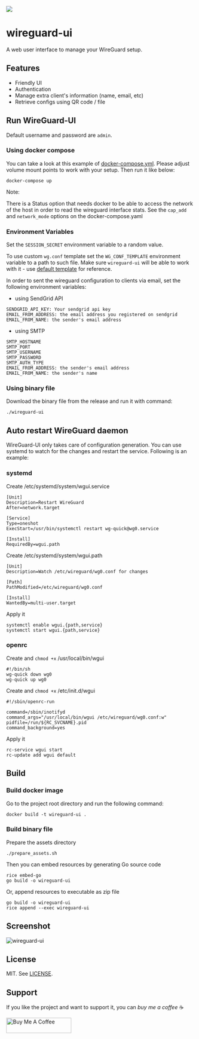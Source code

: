 ![](https://github.com/ngoduykhanh/wireguard-ui/workflows/wireguard-ui%20build%20release/badge.svg)

# wireguard-ui

A web user interface to manage your WireGuard setup.

## Features
- Friendly UI
- Authentication
- Manage extra client's information (name, email, etc)
- Retrieve configs using QR code / file

## Run WireGuard-UI

Default username and password are `admin`.

### Using docker compose

You can take a look at this example of [docker-compose.yml](https://github.com/ngoduykhanh/wireguard-ui/blob/master/docker-compose.yaml). Please adjust volume mount points to work with your setup. Then run it like below:

```
docker-compose up
```

Note:

There is a Status option that needs docker to be able to access the network of the host in order to read the 
wireguard interface stats. See the `cap_add` and `network_mode` options on the docker-compose.yaml


### Environment Variables


Set the `SESSION_SECRET` environment variable to a random value.

To use custom `wg.conf` template set the `WG_CONF_TEMPLATE` environment variable to a path to such file. Make sure `wireguard-ui` will be able to work with it - use [default template](templates/wg.conf) for reference.

In order to sent the wireguard configuration to clients via email, set the following environment variables:

- using SendGrid API

```
SENDGRID_API_KEY: Your sendgrid api key
EMAIL_FROM_ADDRESS: the email address you registered on sendgrid
EMAIL_FROM_NAME: the sender's email address
```

- using SMTP

```
SMTP_HOSTNAME
SMTP_PORT
SMTP_USERNAME
SMTP_PASSWORD
SMTP_AUTH_TYPE
EMAIL_FROM_ADDRESS: the sender's email address
EMAIL_FROM_NAME: the sender's name
```

### Using binary file

Download the binary file from the release and run it with command:

```
./wireguard-ui
```

## Auto restart WireGuard daemon
WireGuard-UI only takes care of configuration generation. You can use systemd to watch for the changes and restart the service. Following is an example:

### systemd

Create /etc/systemd/system/wgui.service

```
[Unit]
Description=Restart WireGuard
After=network.target

[Service]
Type=oneshot
ExecStart=/usr/bin/systemctl restart wg-quick@wg0.service

[Install]
RequiredBy=wgui.path
```

Create /etc/systemd/system/wgui.path

```
[Unit]
Description=Watch /etc/wireguard/wg0.conf for changes

[Path]
PathModified=/etc/wireguard/wg0.conf

[Install]
WantedBy=multi-user.target
```

Apply it

```
systemctl enable wgui.{path,service}
systemctl start wgui.{path,service}
```

### openrc

Create and `chmod +x` /usr/local/bin/wgui
```
#!/bin/sh
wg-quick down wg0
wg-quick up wg0
```

Create and `chmod +x` /etc/init.d/wgui
```
#!/sbin/openrc-run

command=/sbin/inotifyd
command_args="/usr/local/bin/wgui /etc/wireguard/wg0.conf:w"
pidfile=/run/${RC_SVCNAME}.pid
command_background=yes
```

Apply it

```
rc-service wgui start
rc-update add wgui default
```

## Build

### Build docker image

Go to the project root directory and run the following command:

```
docker build -t wireguard-ui .
```

### Build binary file

Prepare the assets directory

```
./prepare_assets.sh
```

Then you can embed resources by generating Go source code

```
rice embed-go
go build -o wireguard-ui
```

Or, append resources to executable as zip file

```
go build -o wireguard-ui
rice append --exec wireguard-ui
```

## Screenshot

![wireguard-ui](https://user-images.githubusercontent.com/6447444/80270680-76adf980-86e4-11ea-8ca1-9237f0dfa249.png)

## License
MIT. See [LICENSE](https://github.com/ngoduykhanh/wireguard-ui/blob/master/LICENSE).

## Support
If you like the project and want to support it, you can *buy me a coffee* ☕

<a href="https://www.buymeacoffee.com/khanhngo" target="_blank"><img src="https://cdn.buymeacoffee.com/buttons/default-orange.png" alt="Buy Me A Coffee" height="41" width="174"></a>

